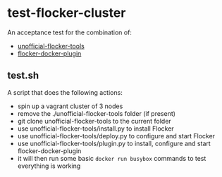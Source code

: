 # test-flocker-cluster

An acceptance test for the combination of:

 * [unofficial-flocker-tools](https://github.com/lukemarsden/unofficial-flocker-tools)
 * [flocker-docker-plugin](https://github.com/clusterhq/flocker-docker-plugin)

## test.sh
A script that does the following actions:

 * spin up a vagrant cluster of 3 nodes
 * remove the ./unofficial-flocker-tools folder (if present)
 * git clone unofficial-flocker-tools to the current folder
 * use unofficial-flocker-tools/install.py to install Flocker
 * use unofficial-flocker-tools/deploy.py to configure and start Flocker
 * use unofficial-flocker-tools/plugin.py to install, configure and start flocker-docker-plugin
 * it will then run some basic `docker run busybox` commands to test everything is working




